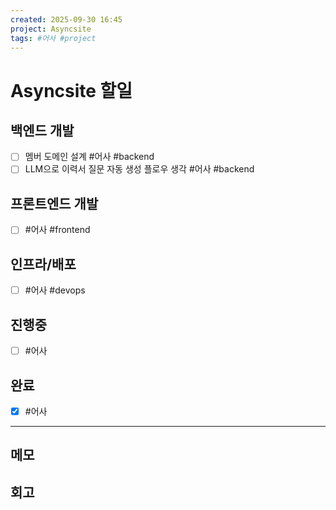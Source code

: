 ```yaml
---
created: 2025-09-30 16:45
project: Asyncsite
tags: #어사 #project
---
```


# Asyncsite 할일

## 백엔드 개발

- [ ] 멤버 도메인 설계 #어사 #backend
- [ ] LLM으로 이력서 질문 자동 생성 플로우 생각 #어사 #backend

## 프론트엔드 개발

- [ ] #어사 #frontend

## 인프라/배포

- [ ] #어사 #devops

## 진행중

- [ ] #어사

## 완료

- [x] #어사

---

## 메모


## 회고